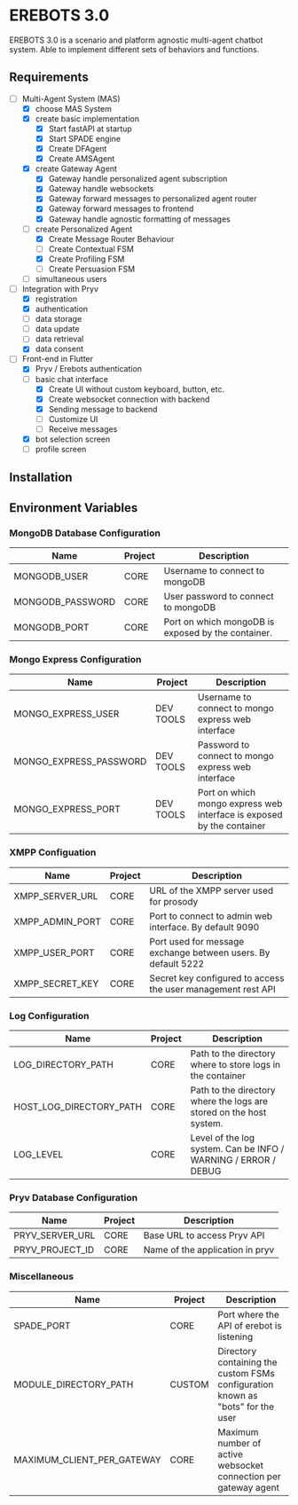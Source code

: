 # EREBOTS 3.0

EREBOTS 3.0 is a scenario and platform agnostic multi-agent chatbot system. Able to implement different sets of behaviors and functions.

## Requirements

- [ ] Multi-Agent System (MAS)
  - [x] choose MAS System
  - [x] create basic implementation
    - [x] Start fastAPI at startup
    - [x] Start SPADE engine
    - [x] Create DFAgent
    - [x] Create AMSAgent
  - [x] create Gateway Agent
    - [x] Gateway handle personalized agent subscription
    - [x] Gateway handle websockets
    - [x] Gateway forward messages to personalized agent router
    - [x] Gateway forward messages to frontend
    - [x] Gateway handle agnostic formatting of messages
  - [ ] create Personalized Agent
    -  [x] Create Message Router Behaviour
    -  [ ] Create Contextual FSM
    -  [x] Create Profiling FSM 
    -  [ ] Create Persuasion FSM
  - [ ] simultaneous users

- [ ] Integration with Pryv
  - [x] registration
  - [x] authentication
  - [ ] data storage
  - [ ] data update
  - [ ] data retrieval
  - [x] data consent

- [ ] Front-end in Flutter
  - [x] Pryv / Erebots authentication
  - [ ] basic chat interface
    - [x] Create UI without custom keyboard, button, etc.  
    - [x] Create websocket connection with backend
    - [x] Sending message to backend
    - [ ] Customize UI
    - [ ] Receive  messages
  - [x] bot selection screen
  - [ ] profile screen

## Installation

## Environment Variables

### MongoDB Database Configuration

| Name                        | Project               | Description                                                             |
|-----------------------------|-----------------------|-------------------------------------------------------------------------|
| MONGODB_USER                | CORE                  | Username to connect to mongoDB                                          |
| MONGODB_PASSWORD            | CORE                  | User password to connect to mongoDB                                     |
| MONGODB_PORT                | CORE                  | Port on which mongoDB is exposed by the container.                      |

### Mongo Express Configuration

| Name                        | Project               | Description                                                             |
|-----------------------------|-----------------------|-------------------------------------------------------------------------|
| MONGO_EXPRESS_USER          | DEV TOOLS             | Username to connect to mongo express web interface                      |
| MONGO_EXPRESS_PASSWORD      | DEV TOOLS             | Password to connect to mongo express web interface                      |
| MONGO_EXPRESS_PORT          | DEV TOOLS             | Port on which mongo express web interface is exposed by the container   |

### XMPP Configuation

| Name            | Project               | Description                                                   |
|-----------------|-----------------------|---------------------------------------------------------------|
| XMPP_SERVER_URL | CORE                  | URL of the XMPP server used for prosody                       |
| XMPP_ADMIN_PORT | CORE                  | Port to connect to admin web interface. By default 9090       |
| XMPP_USER_PORT  | CORE                  | Port used for message exchange between users. By default 5222 |
| XMPP_SECRET_KEY | CORE                  | Secret key configured to access the user management rest API  |


### Log Configuration

| Name                        | Project               | Description                                                             |
|-----------------------------|-----------------------|-------------------------------------------------------------------------|
| LOG_DIRECTORY_PATH          | CORE                  | Path to the directory where to store logs in the container              |
| HOST_LOG_DIRECTORY_PATH     | CORE                  | Path to the directory where the logs are stored on the host system.     |
| LOG_LEVEL                   | CORE                  | Level of the log system. Can be INFO / WARNING / ERROR / DEBUG          |

### Pryv Database Configuration

| Name                         | Project               | Description                                       |
|------------------------------|-----------------------|---------------------------------------------------|
| PRYV_SERVER_URL              | CORE                  | Base URL to access Pryv API                       |
| PRYV_PROJECT_ID              | CORE                  | Name of the application in pryv                   | 

### Miscellaneous

| Name                       | Project | Description                                                                     |
|----------------------------|---------|---------------------------------------------------------------------------------|
| SPADE_PORT                 | CORE    | Port where the API of erebot is listening                                       |
| MODULE_DIRECTORY_PATH      | CUSTOM  | Directory containing the custom FSMs configuration known as "bots" for the user |
| MAXIMUM_CLIENT_PER_GATEWAY | CORE    | Maximum number of active websocket connection per gateway agent                 |
